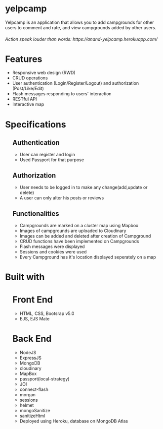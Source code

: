 # yelpcamp 
Yelpcamp is an application that allows you to add campgrounds for other users to comment and rate, and view campgrounds added by other users.

<h6>Action speak louder than words: https://anand-yelpcamp.herokuapp.com/</h6>

<h1>Features</h1>
<ul>
  <li>Responsive web design (RWD)</li>
  <li>CRUD operations</li>
  <li>
    User authentication (Login/Register/Logout) and authorization
    (Post/Like/Edit)
  </li>
  <li>Flash messages responding to users' interaction</li>
  <li>RESTful API</li>
  <li>Interactive map</li>
</ul>

<h1>Specifications</h1>
<ul>
  <h2>Authentication</h2>
  <ul>
    <li>User can register and login</li>
    <li>Used Passport for that purpose</li>
  </ul>
  <h2>Authorization</h2>
  <ul>
    <li>User needs to be logged in to make any change(add,update or delete)</li>
    <li>A user can only alter his posts or reviews</li>
  </ul>
  <h2>Functionalities</h2>
  <ul>
    <li>Campgrounds are marked on a cluster map using Mapbox</li>
    <li>Images of campgrounds are uploaded to Cloudinary</li>
    <li>Images can be added and deleted after creation of Campground</li>
    <li>CRUD functions have been implemented on Campgrounds</li>
    <li>Flash messages were displayed</li>
    <li>Sessions and cookies were used</li>
    <li>Every Campground has it's location displayed seperately on a map</li>
  </ul>
</ul>

<h1>Built with</h1>
<ul>
  <h1>Front End</h1>
  <ul>
    <li>HTML, CSS, Bootsrap v5.0</li>
    <li>EJS, EJS Mate</li>
  </ul>
  <h1>Back End</h1>
  <ul>
    <li>NodeJS</li>
    <li>ExpressJS</li>
    <li>MongoDB</li>
    <li>cloudinary</li>
    <li>MapBox</li>
    <li>passport(local-strategy)</li>
    <li>JOI</li>
    <li>connect-flash</li>
    <li>morgan</li>
    <li>sessions</li>
    <li>helmet</li>
    <li>mongoSanitize</li>
    <li>sanitizeHtml</li>
    <li>Deployed using Heroku, database on MongoDB Atlas</li>
  </ul>
</ul>

